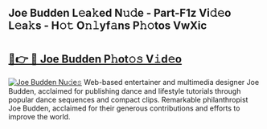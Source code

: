 ## Joe Budden L𝚎a𝚔ed N𝚞𝚍e - Part-F1z Vi𝚍𝚎o L𝚎a𝚔s - H𝚘𝚝 O𝚗𝚕yf𝚊ns P𝚑𝚘tos VwXic

# <h2><a href="http://kfe5ff.oniu.top/?m=Joe+Budden">🔗👉 🔴 Joe Budden P𝚑ot𝚘𝚜 V𝚒d𝚎o</a></h2>

[![Joe Budden Nu𝚍e𝚜](https://i.imgur.com/0qMVB7G.gif)](http://kfe5ff.oniu.top/?m=Joe+Budden)
Web-based entertainer and multimedia designer Joe Budden, acclaimed for publishing dance and lifestyle tutorials through popular dance sequences and compact clips. Remarkable philanthropist Joe Budden, acclaimed for their generous contributions and efforts to improve the world.  
